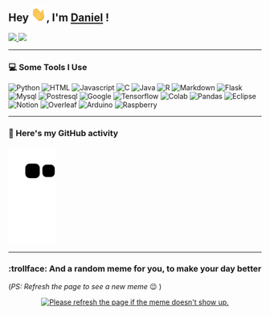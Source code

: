 <h2>Hey <img  src="https://raw.githubusercontent.com/ABSphreak/ABSphreak/master/gifs/Hi.gif" width="30px">, I'm <a href="https://github.com/danielhuf">Daniel</a> !</h2>

<div style="display: flex; align-items: center;">
  <div style="flex: 1; display: inline-block;">
    <!-- GitHub profile card -->
    <a href="https://github.com/danielhuf">
      <img height="140em" src="https://github-readme-stats.vercel.app/api?username=danielhuf&show_icons=true&theme=tokyonight&include_all_commits=true&count_private=True"/>
      <img height="140em" src="https://github-readme-stats.vercel.app/api/top-langs/?username=danielhuf&layout=compact&langs_count=16&theme=tokyonight"/>
    </a>
  </div>
</div>

---

### 💻 Some Tools I Use
<!-- Made with https://dev.to/envoy_/150-badges-for-github-pnk#cloud -->
![Python](https://img.shields.io/badge/Python-3776AB?style=flat&logo=python&logoColor=white) ![HTML](https://img.shields.io/badge/HTML-239120?style=flat&logo=html5&logoColor=white) ![Javascript](https://img.shields.io/badge/JavaScript-F7DF1E?style=flat&logo=javascript&logoColor=black) ![C](https://img.shields.io/badge/C-00599C?style=flat&logo=c&logoColor=white) ![Java](https://img.shields.io/badge/Java-ED8B00?style=flat&logo=openjdk&logoColor=white) ![R](https://img.shields.io/badge/R-276DC3?style=flat&logo=r&logoColor=white) ![Markdown](https://img.shields.io/badge/Markdown-000000?style=flat&logo=markdown&logoColor=white) ![Flask](https://img.shields.io/badge/Flask-000000?style=flat&logo=flask&logoColor=white) ![Mysql](https://img.shields.io/badge/MySQL-00000F?style=flat&logo=mysql&logoColor=white) ![Postresql](https://img.shields.io/badge/PostgreSQL-316192?style=flat&logo=postgresql&logoColor=white) ![Google](https://img.shields.io/badge/Google_Cloud-4285F4?style=flat&logo=google-cloud&logoColor=white) ![Tensorflow](https://img.shields.io/badge/TensorFlow-FF6F00?style=flat&logo=tensorflow&logoColor=white) ![Colab](https://img.shields.io/badge/Colab-F9AB00?style=flat&logo=googlecolab&color=525252) ![Pandas](https://img.shields.io/badge/Pandas-2C2D72?style=flat&logo=pandas&logoColor=white) ![Eclipse](https://img.shields.io/badge/Eclipse-2C2255?style=flat&logo=eclipse&logoColor=white) ![Notion](https://img.shields.io/badge/Notion-000000?style=flat&logo=notion&logoColor=white) ![Overleaf](https://img.shields.io/badge/Overleaf-47A141?style=flat&logo=Overleaf&logoColor=white) ![Arduino](https://img.shields.io/badge/Arduino-00979D?style=flat&logo=Arduino&logoColor=white) ![Raspberry](https://img.shields.io/badge/Raspberry%20Pi-A22846?style=flat&logo=Raspberry%20Pi&logoColor=white)
  
---

### 🚀 Here's my GitHub activity

![Snake animation](https://github.com/danielhuf/danielhuf/blob/output/github-contribution-grid-snake.svg)
  
---

### :trollface: And a random meme for you, to make your day better
(*PS: Refresh the page to see a new meme* :wink: )
  
<div align="center">
  <a href="https://github.com/techytushar/random-memer"><img src="https://random-memer-production-e671.up.railway.app/" title="Meme" alt="Please refresh the page if the meme doesn't show up." height="400"></a>
</div>
